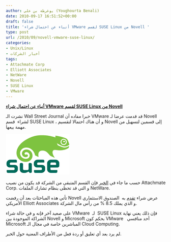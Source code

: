 ```yaml
---
author: يوغرطة بن علي (Youghourta Benali)
date: 2010-09-17 16:51:52+00:00
draft: false
title: 'أنباء عن احتمال شراء VMware لقسم SUSE Linux من Novell '
type: post
url: /2010/09/novell-vmware-suse-linux/
categories:
- Unix/Linux
- أخبار الشركات
tags:
- Attachmate Corp
- Elliott Associates
- NetWare
- Novell
- SUSE Linux
- VMware
---
```


**[أنباء عن احتمال شراء VMware لقسم SUSE Linux من Novell](https://www.it-scoop.com/2010/09/novell-vmware-suse-linux/)**


نشرت الـ Wall Street Journal خبرا مفاده أن VMware قد قدمت عرضا لـ Novell لشراء  قسم SUSE Linux ، و أن هناك احتمالا لتقسيم Novell إلى قسمين لتسهيل من مهمة بيعها.

[![](suse-logo.png)
](https://www.it-scoop.com/2010/09/novell-vmware-suse-linux/)

حسب ما جاء في [الخبر](http://online.wsj.com/article/SB10001424052748703440604575496053490383496.html?mod=rss_Technology) فإن القسم المتبقي من الشركة قد يكون من نصيب Attachmate Corp. و التي قد تحظى بنظام تشارك الملفات NetWare.

تأتي هذه المباحثات بعد أن رفضت Novell عرض شراء [تقدم](https://www.it-scoop.com/2010/03/%D8%B5%D9%86%D8%AF%D9%88%D9%82-%D8%A7%D8%B3%D8%AA%D8%AB%D9%85%D8%A7%D8%B1%D9%8A-%D8%A3%D9%85%D8%B1%D9%8A%D9%83%D9%8A-%D9%8A%D8%B9%D8%B1%D8%B6-%D8%B4%D8%B1%D8%A7%D8%A1-%D8%B4%D8%B1%D9%83%D8%A9-novell/) به  الصندوق الاستثماري الأمريكي Elliott Associates و الذي يملك 8.5 % من رأس مال الشركة.

على صعيد آخر فإنه و في حالة شراء VMware  لـ  SUSE Linux فإن ذلك يعني نهاية الشراكة الموجودة بين Novell و Microsoft بحكم كون VMware   أحد منافسي Microsoft المباشرين خاصة في مجال الـ Cloud Computing.

لم يرد بعد أي تعليق أو ردة فعل من الأطراف المعنية حول الخبر.
